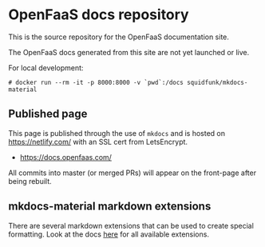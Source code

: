 # OpenFaaS docs repository

This is the source repository for the OpenFaaS documentation site.

The OpenFaaS docs generated from this site are not yet launched or live.

For local development:

```shell
# docker run --rm -it -p 8000:8000 -v `pwd`:/docs squidfunk/mkdocs-material
```

## Published page

This page is published through the use of `mkdocs` and is hosted on https://netlify.com/ with an SSL cert from LetsEncrypt.

* https://docs.openfaas.com/

All commits into master (or merged PRs) will appear on the front-page after being rebuilt.

## mkdocs-material markdown extensions

There are several markdown extensions that can be used to create special formatting. Look at the docs [here](https://squidfunk.github.io/mkdocs-material/extensions/admonition/) for all available extensions.

